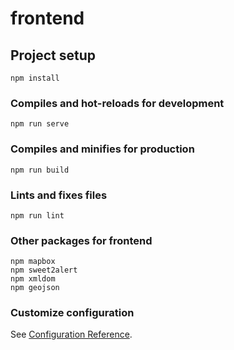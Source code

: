 # frontend

## Project setup
```
npm install
```

### Compiles and hot-reloads for development
```
npm run serve
```

### Compiles and minifies for production
```
npm run build
```

### Lints and fixes files
```
npm run lint
```
### Other packages for frontend
```
npm mapbox
npm sweet2alert
npm xmldom
npm geojson
```


### Customize configuration
See [Configuration Reference](https://cli.vuejs.org/config/).
